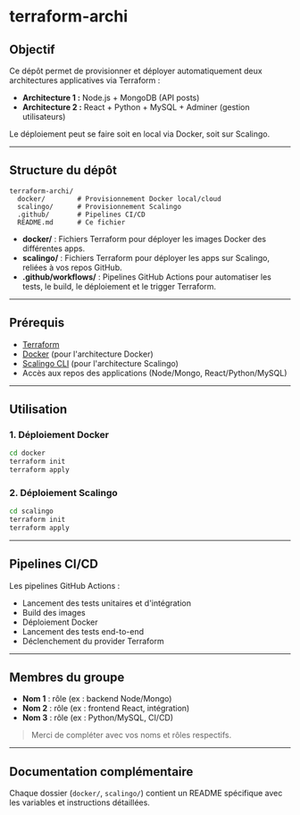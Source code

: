 # terraform-archi

## Objectif
Ce dépôt permet de provisionner et déployer automatiquement deux architectures applicatives via Terraform :

- **Architecture 1 :** Node.js + MongoDB (API posts)
- **Architecture 2 :** React + Python + MySQL + Adminer (gestion utilisateurs)

Le déploiement peut se faire soit en local via Docker, soit sur Scalingo.

---

## Structure du dépôt

```
terraform-archi/
  docker/        # Provisionnement Docker local/cloud
  scalingo/      # Provisionnement Scalingo
  .github/       # Pipelines CI/CD
  README.md      # Ce fichier
```

- **docker/** : Fichiers Terraform pour déployer les images Docker des différentes apps.
- **scalingo/** : Fichiers Terraform pour déployer les apps sur Scalingo, reliées à vos repos GitHub.
- **.github/workflows/** : Pipelines GitHub Actions pour automatiser les tests, le build, le déploiement et le trigger Terraform.

---

## Prérequis
- [Terraform](https://www.terraform.io/downloads)
- [Docker](https://www.docker.com/products/docker-desktop) (pour l'architecture Docker)
- [Scalingo CLI](https://cli.scalingo.com/) (pour l'architecture Scalingo)
- Accès aux repos des applications (Node/Mongo, React/Python/MySQL)

---

## Utilisation

### 1. Déploiement Docker
```bash
cd docker
terraform init
terraform apply
```

### 2. Déploiement Scalingo
```bash
cd scalingo
terraform init
terraform apply
```

---

## Pipelines CI/CD
Les pipelines GitHub Actions :
- Lancement des tests unitaires et d'intégration
- Build des images
- Déploiement Docker
- Lancement des tests end-to-end
- Déclenchement du provider Terraform

---

## Membres du groupe
- **Nom 1** : rôle (ex : backend Node/Mongo)
- **Nom 2** : rôle (ex : frontend React, intégration)
- **Nom 3** : rôle (ex : Python/MySQL, CI/CD)

> Merci de compléter avec vos noms et rôles respectifs.

---

## Documentation complémentaire
Chaque dossier (`docker/`, `scalingo/`) contient un README spécifique avec les variables et instructions détaillées. 